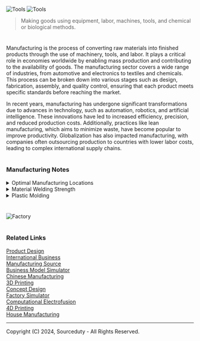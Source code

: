 ![Tools](https://github.com/user-attachments/assets/5060ea21-63e8-4999-a712-188702966b93)
![Tools](https://github.com/user-attachments/assets/b1ea7428-6737-4f47-81bb-ddcee835b84a)

> Making goods using equipment, labor, machines, tools, and chemical or biological methods.

#

Manufacturing is the process of converting raw materials into finished products through the use of machinery, tools, and labor. It plays a critical role in economies worldwide by enabling mass production and contributing to the availability of goods. The manufacturing sector covers a wide range of industries, from automotive and electronics to textiles and chemicals. This process can be broken down into various stages such as design, fabrication, assembly, and quality control, ensuring that each product meets specific standards before reaching the market.

In recent years, manufacturing has undergone significant transformations due to advances in technology, such as automation, robotics, and artificial intelligence. These innovations have led to increased efficiency, precision, and reduced production costs. Additionally, practices like lean manufacturing, which aims to minimize waste, have become popular to improve productivity. Globalization has also impacted manufacturing, with companies often outsourcing production to countries with lower labor costs, leading to complex international supply chains.

#
### Manufacturing Notes

<details><summary>Optimal Manufacturing Locations</summary>
<br>

#
### Steel Manufacturing

Common Uses: Construction, automotive, infrastructure, and appliances.

#### Best Country for Manufacturing:

China is the world's leading producer of steel, benefiting from extensive infrastructure, cost-effective labor, and significant technological advancements in production processes. China's steel industry is characterized by its ability to produce large quantities of both traditional and green steel, aiming to reduce carbon emissions and improve sustainability. In addition to China, the United States is also a significant player in the steel industry, focusing on producing high-quality steel products for the automotive and aerospace sectors. The U.S. steel industry leverages advanced technologies and stringent quality standards to maintain its competitive edge​​.

#
### Electronics Manufacturing

Common Uses: Consumer electronics, industrial electronics, telecommunications.

#### Best Country for Manufacturing:

China dominates the electronics manufacturing sector due to its well-established supply chains, large skilled workforce, and advanced manufacturing capabilities. Major electronics companies like Huawei and Lenovo are headquartered in China, taking advantage of both local and international expertise. South Korea is also a critical player in high-tech electronics manufacturing, with companies like Samsung and LG leading the way in consumer electronics and display technologies. These countries benefit from strong industrial ecosystems that support innovation and production efficiency​​.

#
### Textiles and Apparel Manufacturing

Common Uses: Clothing, home textiles, industrial textiles.

#### Best Country for Manufacturing:

Bangladesh is renowned for its cost-effective labor and substantial manufacturing infrastructure, making it one of the top exporters of garments globally. The country has developed a robust textile sector that supports a significant portion of its economy. Vietnam is emerging as a strong competitor due to its lower labor costs compared to China and its growing manufacturing capabilities. The Vietnamese government has also been proactive in creating favorable conditions for the textile industry, attracting investments and boosting production capacity​​.

#
### Automotive Parts Manufacturing

Common Uses: Vehicle manufacturing, repair parts, aftermarket components.

#### Best Country for Manufacturing:

Germany stands out in automotive parts manufacturing, known for its precision engineering and high-quality production. Major manufacturers like BMW, Mercedes-Benz, and Volkswagen are headquartered in Germany, leveraging the country’s advanced manufacturing technologies and skilled labor force. Mexico also presents a strong case for automotive parts manufacturing due to its proximity to the U.S. market, cost-effective labor, and favorable trade agreements like USMCA. These factors make Mexico an attractive destination for automotive manufacturing, offering efficiency and reduced shipping times for North American markets​​.

#
### Plastics Manufacturing

Common Uses: Packaging, consumer goods, automotive components, medical devices.

#### Best Country for Manufacturing:

China leads in plastics manufacturing, benefiting from its extensive manufacturing base and the ability to produce a wide range of plastic products cost-effectively. The country’s infrastructure supports high-volume production, making it a global leader in this sector. The United States also has a robust plastics manufacturing industry, particularly for high-quality and specialized plastic products used in medical and automotive industries. The U.S. focuses on innovation and quality, ensuring its products meet stringent industry standards​​.

#
### Pharmaceuticals Manufacturing

Common Uses: Medicines, vaccines, health supplements.

#### Best Country for Manufacturing:

India is a major global hub for pharmaceuticals, particularly in generic drug production. The country benefits from a large pool of skilled professionals, cost-effective manufacturing processes, and strong government support for the pharmaceutical sector. Germany excels in high-quality pharmaceutical manufacturing, driven by stringent regulatory standards and significant innovation in drug development. German pharmaceutical companies are known for their commitment to quality and safety, making them leaders in the global market​​.

#
### Nanomaterials Manufacturing

Common Uses: Electronics, coatings, medical devices, energy storage.

#### Best Country for Manufacturing:

The United States is a leader in nanotechnology research and manufacturing, with companies developing advanced nanomaterials for a wide range of applications. U.S. firms are at the forefront of innovation, creating materials that enhance product performance and enable new technologies. Japan is also significant in the nanomaterials sector, investing heavily in research and development to produce high-performance nanomaterials. Japanese companies leverage their expertise in precision manufacturing to create advanced materials for high-tech applications.

#
### Optimal Manufacturing Location

The optimal location for manufacturing specific materials and products depends on balancing factors such as cost, quality, technological capabilities, and market access. While China continues to lead in many sectors due to its scale and efficiency, countries like Germany, the United States, India, and Vietnam offer competitive advantages in specialized areas. Businesses should consider these factors and the unique strengths of each country when deciding where to manufacture their products.

The best choice for manufacturing depends on the specific needs of the product and business strategy. For cost-sensitive products, China and Vietnam are strong choices due to their lower labor costs and established infrastructure. For companies targeting the North American market, Mexico offers proximity and cost benefits. India presents a growing opportunity with government support and a large workforce, while Eastern Europe provides a skilled labor force close to Western markets. For high-tech and high-quality products, the United States remains a top choice despite higher costs. Balancing these factors based on the product type, market, and company priorities will guide the best manufacturing location decision.

<br>
</details>

<details><summary>Material Welding Strength</summary>
<br>

![Welder](https://github.com/user-attachments/assets/ea236a84-0caa-4414-9cd3-1334e450ca87)

This table below provides a detailed breakdown of different material types, their associated filler materials, and their thickness ranges. It also describes whether welding typically increases the strength of the material. The table specifies which welding processes are compatible with each material, including Stick (SMAW), MIG (GMAW), TIG (GTAW), Flux-Cored Arc Welding (FCAW), and Submerged Arc Welding (SAW). For example, low carbon steel with an E70XX filler material works with most processes, while materials like aluminum and stainless steel are best suited for TIG and MIG processes but are not compatible with Stick welding.

Each material has specific filler materials and welding process compatibility, which impacts the ease of use and the effectiveness of welding. Stainless steel, aluminum, and titanium are commonly welded using TIG or MIG, ensuring strength without compromising material properties. Heavier materials, such as tool steels and high carbon steel, often require Stick or SAW welding to handle their toughness, but they may need additional treatments for maximum strength. Cast iron and high carbon steel are more complex due to their brittleness, requiring post-weld treatments to maintain material integrity.

............................................................................................................................

Material Type      | Filler Material     | Thickness Range       | Strength Increase?                                       | Stick (SMAW) | MIG (GMAW) | TIG (GTAW) | FCAW | SAW
-------------------|---------------------|-----------------------|----------------------------------------------------------|--------------|------------|------------|------|-----
Low Carbon Steel   | E70XX Series        | 1/8" (3 mm) to 1"     | Yes (with proper heat treatment)                          | Yes          | Limited    | No         | Yes  | Yes
Stainless Steel    | ER308L, ER316L      | 1/16" (1.5 mm) to 1/2"| Yes (if heat input is controlled)                        | No           | Yes        | Yes        | No   | No
Aluminum           | ER4043, ER5356      | 1/16" (1.5 mm) to 1/4"| Yes (with heat control)                                  | No           | Yes        | Yes        | No   | No
Titanium           | ERTi-2, ERTi-5      | 1/16" (1.5 mm) to 1/2"| Yes                                                       | No           | Limited    | Yes        | No   | No
Nickel Alloys      | Inconel 625         | 1/16" (1.5 mm) to 3/4"| Yes (in high-temperature conditions)                     | Limited      | Yes        | Yes        | Yes  | Yes
Tool Steels        | Tool Steel Filler   | 1/8" (3 mm) to 1"     | Yes (with pre-heating and post-weld treatments)          | Yes          | No         | Yes        | Yes  | No
Cast Iron          | Nickel-based        | Varies                | No (unless treated post-weld)                            | Yes          | No         | No         | Yes  | No
High Carbon Steel  | E8018, E9018        | 1/8" (3 mm) to 1"     | No (without heat treatment, brittleness may occur)       | Yes          | No         | No         | Yes  | Yes

<br>
</details>

<details><summary>Plastic Molding</summary>
<br>

![Plastic Injection](https://github.com/user-attachments/assets/16057304-6df5-4467-9088-6bc838c85ad0)

Plastic molding is a manufacturing process where plastic materials are shaped into specific forms using molds. This method involves melting plastic pellets and injecting them into a mold where they cool and solidify into the desired shape. Plastic molding is widely used in industries ranging from automotive to consumer products because of its ability to produce high-precision parts in large volumes. The process offers versatility, allowing the production of items with intricate designs, varying sizes, and different material properties. Some of the most common types of plastic molding techniques include injection molding, blow molding, and rotational molding.

Overmolding is a specialized form of plastic molding that involves molding a layer of plastic over an existing part or substrate, often made of a different material. This technique is commonly used to create products that require a combination of materials to achieve desired functional or aesthetic properties. For example, overmolding can be used to add a soft rubber grip to a rigid plastic handle, providing both comfort and durability. The process enhances product design by allowing for multi-material construction, improving ergonomics, and reducing assembly steps since parts are combined in the molding process itself.

Other related plastic molding methods include insert molding and multi-shot molding. Insert molding involves placing a pre-made part, often metal or another plastic, into a mold before injecting plastic around it. This creates a bonded assembly without the need for additional manufacturing steps. Multi-shot molding, on the other hand, allows for the injection of multiple plastic materials in sequence, creating complex parts with different colors or material properties in one production cycle. Both techniques are widely used in the automotive, electronics, and medical industries, where complex parts with varied functionalities are required.

These advanced molding techniques enable manufacturers to create more efficient, durable, and high-performance products by combining different materials in a single process. The ability to use multiple materials, integrate components, and create intricate designs opens up possibilities for product innovation while also reducing production costs and time. As plastic molding technologies continue to evolve, they play a crucial role in various industries by enabling the mass production of components that meet precise specifications.

<br>
</details>

#

![Factory](https://github.com/user-attachments/assets/9b97bfa8-a3a7-42f6-b699-47ca39c94c61)

#
### Related Links

[Product Design](https://github.com/sourceduty/Product_Design)
<br>
[International Business](https://github.com/sourceduty/International_Business)
<br>
[Manufacturing Source](https://github.com/sourceduty/Manufacturing_Source)
<br>
[Business Model Simulator](https://github.com/sourceduty/Business_Model_Simulator)
<br>
[Chinese Manufacturing](https://github.com/sourceduty/Chinese_Manufacturing)
<br>
[3D Printing](https://github.com/sourceduty/3D_Printing)
<br>
[Concept Design](https://github.com/sourceduty/Concept_Design)
<br>
[Factory Simulator](https://github.com/sourceduty/Factory_Simulator)
<br>
[Computational Electrofusion](https://github.com/sourceduty/Computational_Electrofusion)
<br>
[4D Printing](https://github.com/sourceduty/4D_Printing)
<br>
[House Manufacturing](https://github.com/sourceduty/House_Manufacturing)

***
Copyright (C) 2024, Sourceduty - All Rights Reserved.
